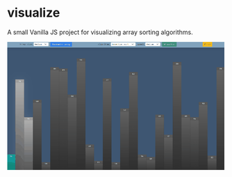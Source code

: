 # visualize
A small Vanilla JS project for visualizing array sorting algorithms. 

![Demo](visualizedemo.gif)

